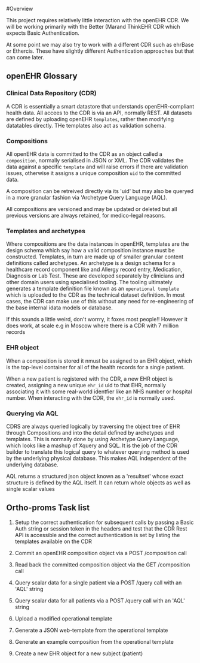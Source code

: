 #Overview

This project requires relatively little interaction with the openEHR CDR. We will be working primarily with the Better (Marand ThinkEHR CDR which expects Basic Authentication.

At some point we may also try to work with a different CDR such as ehrBase or Ethercis. These have slightly different Authentication approaches but that can come later.

## openEHR Glossary

### Clinical Data Repository (CDR)

A CDR is essentially a smart datastore that understands openEHR-compliant health data. All accees to the CDR is via an API, normally REST. All datasets are defined by uploading openEHR `templates`, rather then modifying datatables directly. THe templates also act as validation schema.

### Compositions

All openEHR data is committed to the CDR as an object called a `composition`, normally serialised in JSON or XML. The CDR validates the data against a specific `template` and will raise errors if there are validation issues, otherwise it assigns a unique composition `uid` to the committed data.

A composition can be retreived directly via its 'uid' but may also be queryed in a more granular fashion via 'Archetype Query Language (AQL).

All compositions are versioned and may be updated or deleted but all previous versions are always retained, for medico-legal reasons.

### Templates and archetypes

Where compositions are the data instances in openEHR, templates are the design schema which say how a valid composition instance must be constructed. Templates, in turn are made up of smaller granular content definitions called archetypes. An archetype is a design schema for a healthcare record component like and Allergy record entry, Medication, Diagnosis or Lab Test. These are developed separately by clinicians and other domain users using specialised tooling. The tooling ultimately generates a template definition file known as an `operational template` which is uploaded to the CDR as the technical dataset definition. In most cases, the CDR can make use of this without any need for re-engineering of the base internal idata models or database.

If this sounds a little weird, don't worrry, it foxes most people!! However it does work, at scale e.g in Moscow where there is a CDR with 7 million records

### EHR object

When a composition is stored it nmust be assigned to an EHR object, which is the top-level container for all of the health records for a single patient.

When a new patient is registered with the CDR, a new EHR object is created, assigning a new unique `ehr_id` uid to that EHR, normally associating it with some real-world identfier like an NHS number or hospital number. When interacting with the CDR, the `ehr_id` is normally used.

### Querying via AQL

CDRS are always queried logically by traversing the object tree of EHR through Compositions and into the detail defined by archetypes and templates. This is normally done by using Archetype Query Language, which looks like a mashup of Xquery and SQL. It is the job of the CDR builder to translate this logical query to whatever querying method is used by the underlying physical database. This makes AQL independent of the underlying database.

AQL returns a structured json object known as a 'resultset' whose exact structure is defined by the AQL itself. It can return whole objects as well as single scalar values

## Ortho-proms Task list

1. Setup the correct authentication for subsequent calls by passing a Basic Auth string or session token in the headers and test that the CDR Rest API is accessible and the correct authentication is set by listing the templates available on the CDR

2. Commit an openEHR composition object via a POST /composition call

3. Read back the committed composition object via the GET /composition call

4. Query scalar data for a single patient via a POST /query call with an 'AQL' string

5. Query scalar data for all patients via a POST /query call with an 'AQL' string

6. Upload a modified operational template

7. Generate a JSON web-template from the operational template

8. Generate an example composition from the operational template

9. Create a new EHR object for a new subject (patient)



 

